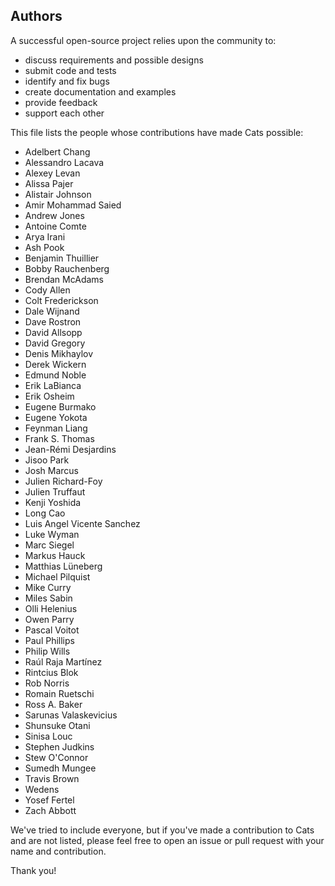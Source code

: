 ## Authors

A successful open-source project relies upon the community to:

* discuss requirements and possible designs
* submit code and tests
* identify and fix bugs
* create documentation and examples
* provide feedback
* support each other

This file lists the people whose contributions have made Cats
possible:

 * Adelbert Chang
 * Alessandro Lacava
 * Alexey Levan
 * Alissa Pajer
 * Alistair Johnson
 * Amir Mohammad Saied
 * Andrew Jones
 * Antoine Comte
 * Arya Irani
 * Ash Pook
 * Benjamin Thuillier
 * Bobby Rauchenberg
 * Brendan McAdams
 * Cody Allen
 * Colt Frederickson
 * Dale Wijnand
 * Dave Rostron
 * David Allsopp
 * David Gregory
 * Denis Mikhaylov
 * Derek Wickern
 * Edmund Noble
 * Erik LaBianca
 * Erik Osheim
 * Eugene Burmako
 * Eugene Yokota
 * Feynman Liang
 * Frank S. Thomas
 * Jean-Rémi Desjardins
 * Jisoo Park
 * Josh Marcus
 * Julien Richard-Foy
 * Julien Truffaut
 * Kenji Yoshida
 * Long Cao
 * Luis Angel Vicente Sanchez
 * Luke Wyman
 * Marc Siegel
 * Markus Hauck
 * Matthias Lüneberg
 * Michael Pilquist
 * Mike Curry
 * Miles Sabin
 * Olli Helenius
 * Owen Parry
 * Pascal Voitot
 * Paul Phillips
 * Philip Wills
 * Raúl Raja Martínez
 * Rintcius Blok
 * Rob Norris
 * Romain Ruetschi
 * Ross A. Baker
 * Sarunas Valaskevicius
 * Shunsuke Otani
 * Sinisa Louc
 * Stephen Judkins
 * Stew O'Connor
 * Sumedh Mungee
 * Travis Brown
 * Wedens
 * Yosef Fertel
 * Zach Abbott

We've tried to include everyone, but if you've made a contribution to
Cats and are not listed, please feel free to open an issue or pull
request with your name and contribution.

Thank you!
